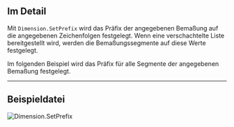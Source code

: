 ## Im Detail
Mit `Dimension.SetPrefix` wird das Präfix der angegebenen Bemaßung auf die angegebenen Zeichenfolgen festgelegt. Wenn eine verschachtelte Liste bereitgestellt wird, werden die Bemaßungssegmente auf diese Werte festgelegt.

Im folgenden Beispiel wird das Präfix für alle Segmente der angegebenen Bemaßung festgelegt.
___
## Beispieldatei

![Dimension.SetPrefix](./Revit.Elements.Dimension.SetPrefix_img.jpg)
